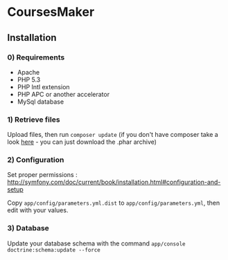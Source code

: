 # CoursesMaker #

## Installation ##

### 0) Requirements

* Apache
* PHP 5.3 
* PHP Intl extension
* PHP APC or another accelerator
* MySql database 

### 1) Retrieve files

Upload files, then run ```composer update``` (if you don't have composer take a look [here](http://getcomposer.org) - you can just download the .phar archive)

### 2) Configuration
Set proper permissions : http://symfony.com/doc/current/book/installation.html#configuration-and-setup

Copy ```app/config/parameters.yml.dist``` to ```app/config/parameters.yml```, then edit with your values.

### 3) Database

Update your database schema with the command ```app/console doctrine:schema:update --force```

